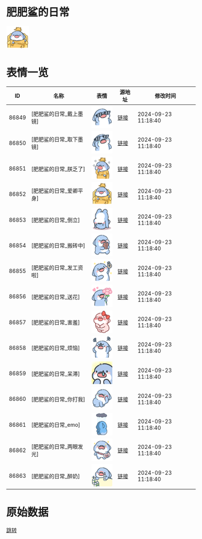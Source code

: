 # 肥肥鲨的日常

<img src="./cover.png" height="60" alt="cover" />

# 表情一览

|ID|名称|表情|源地址|修改时间|
|----|----|----|----|----|
|86849|[肥肥鲨的日常_戴上墨镜]|<img src="./pic/086849_%5B肥肥鲨的日常_戴上墨镜%5D.png" height="60" alt="戴上墨镜"/>|[链接](https://i0.hdslb.com/bfs/garb/0f6a2f1a61f17ebe85917eb2a49bdb567e34363e.png)|2024-09-23 11:18:40|
|86850|[肥肥鲨的日常_取下墨镜]|<img src="./pic/086850_%5B肥肥鲨的日常_取下墨镜%5D.png" height="60" alt="取下墨镜"/>|[链接](https://i0.hdslb.com/bfs/garb/5888b0f087133c6e2cfbbee4493055fa2be1cdd4.png)|2024-09-23 11:18:40|
|86851|[肥肥鲨的日常_朕乏了]|<img src="./pic/086851_%5B肥肥鲨的日常_朕乏了%5D.png" height="60" alt="朕乏了"/>|[链接](https://i0.hdslb.com/bfs/garb/19e553dc54ba4f1a3d03a540e9ce3cdcb7521f39.png)|2024-09-23 11:18:40|
|86852|[肥肥鲨的日常_爱卿平身]|<img src="./pic/086852_%5B肥肥鲨的日常_爱卿平身%5D.png" height="60" alt="爱卿平身"/>|[链接](https://i0.hdslb.com/bfs/garb/5e89d8da8f94e57edbc91661d3a375e455bc35f7.png)|2024-09-23 11:18:40|
|86853|[肥肥鲨的日常_倒立]|<img src="./pic/086853_%5B肥肥鲨的日常_倒立%5D.png" height="60" alt="倒立"/>|[链接](https://i0.hdslb.com/bfs/garb/5b7068b88c06a7bc01a04f5814957f841834de02.png)|2024-09-23 11:18:40|
|86854|[肥肥鲨的日常_搬砖中]|<img src="./pic/086854_%5B肥肥鲨的日常_搬砖中%5D.png" height="60" alt="搬砖中"/>|[链接](https://i0.hdslb.com/bfs/garb/d4eb33d7cc9773a258e9005f909ed8dd120eeb83.png)|2024-09-23 11:18:40|
|86855|[肥肥鲨的日常_发工资啦]|<img src="./pic/086855_%5B肥肥鲨的日常_发工资啦%5D.png" height="60" alt="发工资啦"/>|[链接](https://i0.hdslb.com/bfs/garb/019cb78c20f84a102231a723948ab0bbe37cf542.png)|2024-09-23 11:18:40|
|86856|[肥肥鲨的日常_送花]|<img src="./pic/086856_%5B肥肥鲨的日常_送花%5D.png" height="60" alt="送花"/>|[链接](https://i0.hdslb.com/bfs/garb/cdf5e9cd1b530dbc79cd1c3a50c5a2ed2ee64af6.png)|2024-09-23 11:18:40|
|86857|[肥肥鲨的日常_害羞]|<img src="./pic/086857_%5B肥肥鲨的日常_害羞%5D.png" height="60" alt="害羞"/>|[链接](https://i0.hdslb.com/bfs/garb/2f305b1ab52d3f35ca906ef7736df04ac4481e13.png)|2024-09-23 11:18:40|
|86858|[肥肥鲨的日常_烦恼]|<img src="./pic/086858_%5B肥肥鲨的日常_烦恼%5D.png" height="60" alt="烦恼"/>|[链接](https://i0.hdslb.com/bfs/garb/05c000572bbd9e1fa8bdd7552669f1049386a1c3.png)|2024-09-23 11:18:40|
|86859|[肥肥鲨的日常_呆滞]|<img src="./pic/086859_%5B肥肥鲨的日常_呆滞%5D.png" height="60" alt="呆滞"/>|[链接](https://i0.hdslb.com/bfs/garb/9a68269e58379eed679d6ab7bd630800786b28b9.png)|2024-09-23 11:18:40|
|86860|[肥肥鲨的日常_你打我]|<img src="./pic/086860_%5B肥肥鲨的日常_你打我%5D.png" height="60" alt="你打我"/>|[链接](https://i0.hdslb.com/bfs/garb/b8220ff7e3e47d00802ac58e2ee5aa32542790b9.png)|2024-09-23 11:18:40|
|86861|[肥肥鲨的日常_emo]|<img src="./pic/086861_%5B肥肥鲨的日常_emo%5D.png" height="60" alt="emo"/>|[链接](https://i0.hdslb.com/bfs/garb/926b5d270df74e962518781c418382580c67627a.png)|2024-09-23 11:18:40|
|86862|[肥肥鲨的日常_两眼发光]|<img src="./pic/086862_%5B肥肥鲨的日常_两眼发光%5D.png" height="60" alt="两眼发光"/>|[链接](https://i0.hdslb.com/bfs/garb/6e918bc7464aac7e9098bf8d5f749f9c65a744ad.png)|2024-09-23 11:18:40|
|86863|[肥肥鲨的日常_醉奶]|<img src="./pic/086863_%5B肥肥鲨的日常_醉奶%5D.png" height="60" alt="醉奶"/>|[链接](https://i0.hdslb.com/bfs/garb/d03f8bbef72ccd2b8debb2f9c69f028269209611.png)|2024-09-23 11:18:40|

# 原始数据

[跳转](./raw.json)

